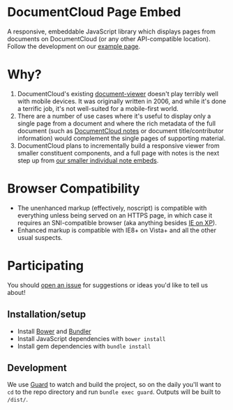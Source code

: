 # DocumentCloud Page Embed

A responsive, embeddable JavaScript library which displays pages from documents on DocumentCloud (or any other API-compatible location). Follow the development on our [example page](http://documentcloud.github.io/documentcloud-pages/).

# Why?

1. DocumentCloud's existing [document-viewer](https://github.com/documentcloud/document-viewer) doesn't play terribly well with mobile devices. It was originally written in 2006, and while it's done a terrific job, it's not well-suited for a mobile-first world.
2. There are a number of use cases where it's useful to display only a single page from a document and where the rich metadata of the full document (such as [DocumentCloud notes](https://www.documentcloud.org/help/notes) or document title/contributor information) would complement the single pages of supporting material.
3. DocumentCloud plans to incrementally build a responsive viewer from smaller constituent components, and a full page with notes is the next step up from [our smaller individual note embeds](https://www.documentcloud.org/help/notes).

# Browser Compatibility

* The unenhanced markup (effectively, noscript) is compatible with everything unless being served on an HTTPS page, in which case it requires an SNI-compatible browser (aka anything besides [IE on XP](https://github.com/documentcloud/documentcloud/issues/278)).
* Enhanced markup is compatible with IE8+ on Vista+ and all the other usual suspects.

# Participating

You should [open an issue](https://github.com/documentcloud/documentcloud-pages/issues) for suggestions or ideas you'd like to tell us about!

## Installation/setup

* Install [Bower](http://bower.io) and [Bundler](http://bundler.io/)
* Install JavaScript dependencies with `bower install`
* Install gem dependencies with `bundle install`

## Development

We use [Guard](https://github.com/guard/guard) to watch and build the project, so on the daily you'll want to `cd` to the repo directory and run `bundle exec guard`. Outputs will be built to `/dist/`.
